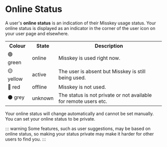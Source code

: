 # Online Status
A user's **online status** is an indication of their Misskey usage status.
Your online status is displayed as an indicator in the corner of the user icon on your user page and elsewhere.

<table>
	<tr>
		<th>Colour</th>
		<th>State</th>
		<th>Description</th>
	</tr>
	<tr>
		<td>🟢 green</td>
		<td>online</td>
		<td>Misskey is used right now.</td>
	</tr>
	<tr>
		<td>🟡 yellow</td>
		<td>active</td>
		<td>The user is absent but Misskey is still being used.</td>
	</tr>
	<tr>
		<td>🔴 red</td>
		<td>offline</td>
		<td>Misskey is not used.</td>
	</tr>
	<tr>
		<td>⚫ grey</td>
		<td>unknown</td>
		<td>The status is not private or not available for remote users etc.</td>
	</tr>
</table>

Your online status will change automatically and cannot be set manually.
You can set your online status to be private.

::: warning
Some features, such as user suggestions, may be based on online status, so making your status private may make it harder for other users to find you.
:::
